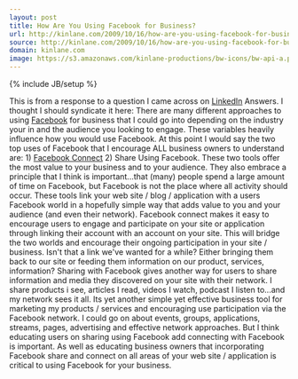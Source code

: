 ```yaml
---
layout: post
title: How Are You Using Facebook for Business?
url: http://kinlane.com/2009/10/16/how-are-you-using-facebook-for-business/
source: http://kinlane.com/2009/10/16/how-are-you-using-facebook-for-business/
domain: kinlane.com
image: https://s3.amazonaws.com/kinlane-productions/bw-icons/bw-api-a.png
---
```

{% include JB/setup %}

<p>
     This is from a response to a question I came across on <a class="zem_slink" title="LinkedIn" rel="homepage" href="http://www.linkedin.com">LinkedIn</a> Answers. I thought I should syndicate it here: There are many different approaches to using <a class="zem_slink" title="Facebook" rel="homepage" href="http://facebook.com">Facebook</a> for business that I could go into depending on the industry your in and the audience you looking to engage. These variables heavily influence how you would use Facebook. At this point I would say the two top uses of Facebook that I encourage ALL business owners to understand are: 1) <a class="zem_slink" title="Facebook Connect" rel="homepage" href="http://developers.facebook.com/connect.php">Facebook Connect</a> 2) Share Using Facebook. These two tools offer the most value to your business and to your audience. They also embrace a principle that I think is important...that (many) people spend a large amount of time on Facebook, but Facebook is not the place where all activity should occur. These tools link your web site / blog / application with a users Facebook world in a hopefully simple way that adds value to you and your audience (and even their network). Facebook connect makes it easy to encourage users to engage and participate on your site or application through linking their account with an account on your site. This will bridge the two worlds and encourage their ongoing participation in your site / business. Isn't that a link we've wanted for a while? Either bringing them back to our site or feeding them information on our product, services, information? Sharing with Facebook gives another way for users to share information and media they discovered on your site with their network. I share products i see, articles I read, videos I watch, podcast I listen to...and my network sees it all. Its yet another simple yet effective business tool for marketing my products / services and encouraging use participation via the Facebook network. I could go on about events, groups, applications, streams, pages, advertising and effective network approaches. But I think educating users on sharing using Facebook add connecting with Facebook is important. As well as educating business owners that incorporating Facebook share and connect on all areas of your web site / application is critical to using Facebook for your business.
</p>